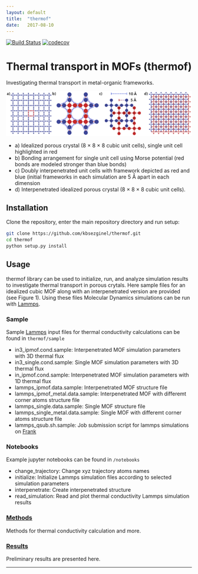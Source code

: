 ```yaml
---
layout: default
title:  "thermof"
date:   2017-08-10
---
```

[![Build Status](https://travis-ci.org/kbsezginel/thermof.svg?branch=master)](https://travis-ci.org/kbsezginel/thermof)
[![codecov](https://codecov.io/gh/kbsezginel/thermof/branch/master/graph/badge.svg)](https://codecov.io/gh/kbsezginel/thermof)

Thermal transport in MOFs (thermof)
===================================
Investigating thermal transport in metal-organic frameworks.

<p align="center"> <img src="img/Fig1.png"> </p>

-   a) Idealized porous crystal (8 × 8 × 8 cubic unit cells), single unit cell highlighted in red
-   b) Bonding arrangement for single unit cell using Morse potential (red bonds are modeled stronger than blue bonds)
-   c) Doubly interpenetrated unit cells with framework depicted as red and blue (initial frameworks in each simulation are 5 Å apart in each dimension
-   d) Interpenetrated idealized porous crystal (8 × 8 × 8 cubic unit cells).

Installation
------------

Clone the repository, enter the main repository directory and run setup:

```bash
git clone https://github.com/kbsezginel/thermof.git
cd thermof
python setup.py install
```

Usage
-----
thermof library can be used to initialize, run, and analyze simulation results to investigate thermal transport in porous crytals. Here sample files for an idealized cubic MOF along with an interpenetrated version are provided (see Figure 1). Using these files Molecular Dynamics simulations can be run with [Lammps].

### Sample
Sample [Lammps] input files for thermal conductivity calculations can be found in `thermof/sample`

-   in3_ipmof.cond.sample: Interpenetrated MOF simulation parameters with 3D thermal flux
-   in3_single.cond.sample: Single MOF simulation parameters with 3D thermal flux
-   in_ipmof.cond.sample: Interpenetrated MOF simulation parameters with 1D thermal flux
-   lammps_ipmof.data.sample: Interpenetrated MOF structure file
-   lammps_ipmof_metal.data.sample: Interpenetrated MOF with differemt corner atoms structure file
-   lammps_single.data.sample: Single MOF structure file
-   lammps_single_metal.data.sample: Single MOF with differemt corner atoms structure file
-   lammps_qsub.sh.sample: Job submission script for lammps simulations on [Frank]

### Notebooks
Example jupyter notebooks can be found in `/notebooks`

-   change_trajectory: Change xyz trajectory atoms names
-   initialize: Initialize Lammps simulation files according to selected simulation parameters
-   interpenetrate: Create interpenetrated structure
-   read_simulation: Read and plot thermal conductivity Lammps simulation results

### [Methods](https://kbsezginel.github.io/thermof/methods)
Methods for thermal conductivity calculation and more.

### [Results](https://kbsezginel.github.io/thermof/results)
Preliminary results are presented here.

-------------------------------------------------------------------------
[Lammps]: http://lammps.sandia.gov/ "Lammps home page"
[Frank]: http://core.sam.pitt.edu/frank "Frank home page"
